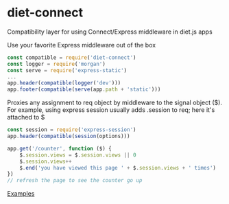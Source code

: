 # diet-connect
Compatibility layer for using Connect/Express middleware in diet.js apps

Use your favorite Express middleware out of the box

```javascript
const compatible = require('diet-connect')
const logger = require('morgan')
const serve = require('express-static')
...
app.header(compatible(logger('dev')))
app.footer(compatible(serve(app.path + 'static')))
```

Proxies any assignment to req object by middleware to the signal object ($).
For example, using express session usually adds .session to req; here it's attached to $

```javascript
const session = require('express-session')
app.header(compatible(session(options)))

app.get('/counter', function ($) {
	$.session.views = $.session.views || 0
	$.session.views++
	$.end('you have viewed this page ' + $.session.views + ' times')
})
// refresh the page to see the counter go up
```

[Examples](https://github.com/cutejs/diet-connect-example)
